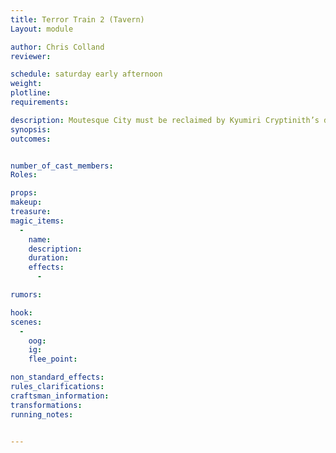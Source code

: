 ```yaml
---
title: Terror Train 2 (Tavern)
Layout: module

author: Chris Colland 
reviewer: 

schedule: saturday early afternoon
weight: 
plotline: 
requirements: 

description: Moutesque City must be reclaimed by Kyumiri Cryptinith’s decree. The second target is the Tavern
synopsis:   
outcomes: 


number_of_cast_members: 
Roles: 

props: 
makeup: 
treasure: 
magic_items:
  - 
    name: 
    description:  
    duration: 
    effects: 
      - 

rumors: 

hook: 
scenes: 
  - 
    oog: 
    ig: 
    flee_point: 

non_standard_effects: 
rules_clarifications: 
craftsman_information: 
transformations: 
running_notes: 


---
```


